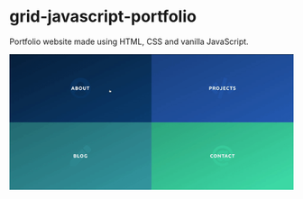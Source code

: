 # grid-javascript-portfolio
Portfolio website made using HTML, CSS and vanilla JavaScript.

![demo](demo.gif)
